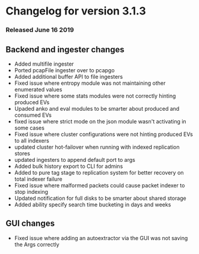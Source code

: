 # Changelog for version 3.1.3
  
### Released June 16 2019

## Backend and ingester changes
* Added multifile ingester
* Ported pcapFile ingester over to pcapgo
* Added additional buffer API to file ingesters
* Fixed issue where entropy module was not maintaining other enumerated values
* Fixed issue where some stats modules were not correctly hinting produced EVs
* Upaded anko and eval modules to be smarter about produced and consumed EVs
* fixed issue where strict mode on the json module wasn't activating in some cases
* Fixed issue where cluster configurations were not hinting produced EVs to all indexers
* updated cluster hot-failover when running with indexed replication stores
* updated ingesters to append default port to args
* Added bulk history export to CLI for admins
* Added to pure tag stage to replication system for better recovery on total indexer failure
* Fixed issue where malformed packets could cause packet indexer to stop indexing
* Updated notification for full disks to be smarter about shared storage
* Added ability specify search time bucketing in days and weeks


## GUI changes
* Fixed issue where adding an autoextractor via the GUI was not saving the Args correctly
